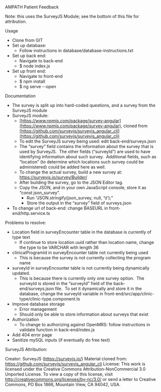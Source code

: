 AMPATH Patient Feedback

Note: this uses the SurveyJS Module; see the bottom of this file for attribution.

Usage

- Clone from GIT
- Set up database:
    - Follow instructions in database/database-instructions.txt
- Set up back end:
    - Navigate to back-end
    - $ node index.js
- Set up front end:
    - Navigate to front-end
    - $ npm install
    - $ ng serve --open

Documentation

- The survey is split up into hard-coded questions, and a survey from the SurveyJS module
- SurveyJS module: 
    - [https://www.npmjs.com/package/survey-angular](https://www.npmjs.com/package/survey-angular), cloned from [https://github.com/surveyjs/surveyjs_angular_cli](https://github.com/surveyjs/surveyjs_angular_cli)
    - To edit the SurveyJS survey being used: edit back-end/surveys.json
    - The “survey” field contains the information about the survey that is used by SurveyJS.  The other fields (“surveyId”) are used to have identifying information about such survey.  Additional fields, such as “location” (to determine which locations such survey could be administered) could be added here as well.
    - To change the actual survey, build a new survey at: https://surveyjs.io/survey/Builder/
    - After building the survey, go to the JSON Editor tag.  
    - Copy the JSON, and in your own JavaScript console, store it as “const json_survey”.  
        - Run “JSON.stringify(json_survey, null, ‘\t’);”
        - Store the output in the “survey” field of surveys.json
- To change url of back-end: change BASEURL in front-end/http.service.ts

Problems to resolve:

- Location field in surveyEncounter table in the database is currently of type text
    - If continue to store location uuid rather than location name, change the type to be VARCHAR with length 36
- clinicalProgramId in surveyEncounter table not currently being used
    - This is because the survey is not currently collecting the program name
- surveyId in surveyEncounter table is not currently being dynamically updated.
    - This is because there is currently only one survey option.  The surveyId is stored in the “surveyId” field of the back-end/surveys.json file.  To set it dynamically and store it in the database, change the surveyId variable in front-end/src/app/clinic-type/clinic-type.component.ts
- Improve database storage
    - Error management
    - Should only be able to store information about surveys that exist
- Authorization
    - To change to authorizing against OpenMRS: follow instructions in validate function in back-end/index.js
- Add 404 error page
- Sanitize mySQL inputs (if eventually do free text)


SurveyJS Attribution:

Creator: SurveyJS (https://surveyjs.io/)
Material cloned from: https://github.com/surveyjs/surveyjs_angular_cli
License:
    This work is licensed under the Creative Commons Attribution-NonCommercial 3.0 Unported License. To view a copy of this       license, visit http://creativecommons.org/licenses/by-nc/3.0/ or send a letter to Creative Commons, PO Box 1866, Mountain     View, CA 94042, USA.
